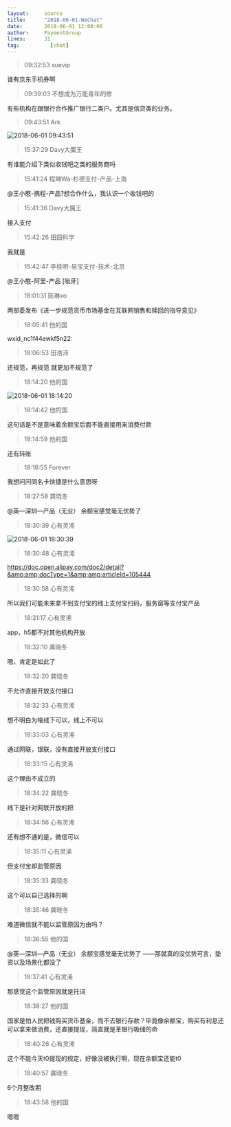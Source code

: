 ```yaml
---
layout:     source 
title:      "2018-06-01-WeChat"
date:       2018-06-01 12:00:00
author:     PaymentGroup
lines:      31 
tag:		  [chat]
---
```

> 09:32:53  suevip  
   
谁有京东手机券啊  
   
> 09:39:03  不想成为万能青年的修  
   
有些机构在跟银行合作推广银行二类户。尤其是信贷类的业务。  
   
> 09:43:51  Ark  
   
![2018-06-01 09:43:51](http://static.cocolian.cn/img/201806/20180601_094351.png) 
   
> 15:37:29  Davy大魔王  
   
有谁能介绍下类似收钱吧之类的服务商吗  
   
> 15:41:24  程琳Wa-杉德支付-产品-上海  
   
@王小憨-携程-产品?想合作什么，我认识一个收钱吧的  
   
> 15:41:36  Davy大魔王  
   
接入支付  
   
> 15:42:26  田园科学  
   
我就是  
   
> 15:42:47  李桂明-易宝支付-技术-北京  
   
@王小憨-阿里-产品 [呲牙]  
   
> 18:01:31  陈琳xo  
   
两部委发布《进一步规范货币市场基金在互联网销售和赎回的指导意见》  
   
> 18:05:41  他的国  
   
wxid_nc1f44ewkf5n22:  
   
> 18:06:53  田浩沛  
   
还规范，再规范 就更加不规范了  
   
> 18:14:20  他的国  
   
![2018-06-01 18:14:20](http://static.cocolian.cn/img/201806/20180601_181420.png) 
   
> 18:14:42  他的国  
   
这句话是不是意味着余额宝后面不能直接用来消费付款  
   
> 18:14:59  他的国  
   
还有转账  
   
> 18:16:55  Forever  
   
我想问问同名卡快捷是什么意思呀  
   
> 18:27:58  龚晓冬  
   
@英—深圳—产品（无业） 余额宝感觉毫无优势了  
   
> 18:30:39  心有灵浠  
   
![2018-06-01 18:30:39](http://static.cocolian.cn/img/201806/20180601_183039.png) 
   
> 18:30:48  心有灵浠  
   
https://doc.open.alipay.com/doc2/detail?&amp;amp;docType=1&amp;amp;articleId=105444  
   
> 18:30:58  心有灵浠  
   
所以我们可能未来拿不到支付宝的线上支付宝扫码，服务窗等支付宝产品  
   
> 18:31:17  心有灵浠  
   
app，h5都不对其他机构开放  
   
> 18:32:10  龚晓冬  
   
嗯，肯定是如此了  
   
> 18:32:20  龚晓冬  
   
不允许直接开放支付接口  
   
> 18:32:33  心有灵浠  
   
想不明白为啥线下可以，线上不可以  
   
> 18:33:03  心有灵浠  
   
通过网联，银联，没有直接开放支付接口  
   
> 18:33:15  心有灵浠  
   
这个理由不成立的  
   
> 18:34:22  龚晓冬  
   
线下是针对网联开放的把  
   
> 18:34:56  心有灵浠  
   
还有想不通的是，微信可以  
   
> 18:35:11  心有灵浠  
   
但支付宝却监管原因  
   
> 18:35:33  龚晓冬  
   
这个可以自己选择的啊  
   
> 18:35:46  龚晓冬  
   
难道微信就不能以监管原因为由吗？  
   
> 18:36:55  他的国  
   
@英—深圳—产品（无业） 余额宝感觉毫无优势了 ——那就真的没优势可言，垫资以及场景化都没了  
   
> 18:37:41  心有灵浠  
   
那感觉这个监管原因就是托词  
   
> 18:38:27  他的国  
   
国家是怕人民把钱购买货币基金，而不去银行存款？毕竟像余额宝，购买有利息还可以拿来做消费，还直接提现，简直就是革银行吸储的命  
   
> 18:40:26  心有灵浠  
   
这个不能今天t0提现的规定，好像没被执行啊，现在余额宝还能t0  
   
> 18:40:57  龚晓冬  
   
6个月整改期  
   
> 18:43:58  他的国  
   
嗯嗯  
   
